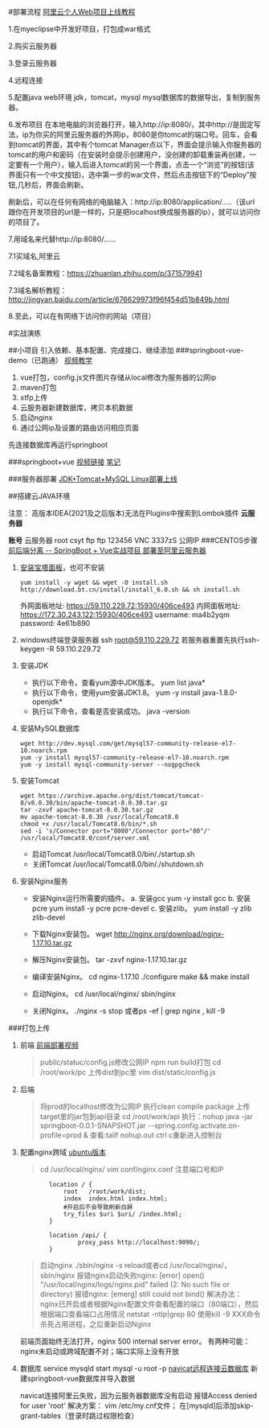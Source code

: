 
#部署流程
[阿里云个人Web项目上线教程](https://blog.csdn.net/u012183426/article/details/82718781?spm=1001.2101.3001.6661.1&utm_medium=distribute.pc_relevant_t0.none-task-blog-2%7Edefault%7ECTRLIST%7ERate-1-82718781-blog-90137375.235%5Ev27%5Epc_relevant_3mothn_strategy_and_data_recovery&depth_1-utm_source=distribute.pc_relevant_t0.none-task-blog-2%7Edefault%7ECTRLIST%7ERate-1-82718781-blog-90137375.235%5Ev27%5Epc_relevant_3mothn_strategy_and_data_recovery&utm_relevant_index=1)


1.在myeclipse中开发好项目，打包成war格式

2.购买云服务器

3.登录云服务器

4.远程连接

5.配置java web环境
jdk，tomcat，mysql
mysql数据库的数据导出，复制到服务器。

6.发布项目
在本地电脑的浏览器打开，输入http://ip:8080/，其中http://是固定写法，ip为你买的阿里云服务器的外网ip，8080是你tomcat的端口号。回车，会看到tomcat的界面，其中有个tomcat Manager点以下，界面会提示输入你服务器的tomcat的用户和密码（在安装时会提示创建用户，没创建的卸载重装再创建，一定要有一个用户），输入后进入tomcat的另一个界面，点击一个“浏览”的按钮(该界面只有一个中文按钮)，选中第一步的war文件，然后点击按钮下的“Deploy”按钮,几秒后，界面会刷新。

刷新后，可以在任何有网络的电脑输入：http://ip:8080/application/.....（该url跟你在开发项目的url是一样的，只是把localhost换成服务器的ip），就可以访问你的项目了。

7.用域名来代替http://ip:8080/......

7.1买域名,阿里云

7.2域名备案教程：https://zhuanlan.zhihu.com/p/371579941

7.3域名解析教程：http://jingyan.baidu.com/article/676629973f96f454d51b849b.html

8.至此，可以在有网络下访问你的网站（项目）

#实战演练

##小项目
引入依赖、基本配置、完成接口、继续添加
###springboot-vue-demo（已跑通）
[视频教学](https://www.bilibili.com/video/BV14y4y1M7Nc?p=7&vd_source=97cfd40444b798b8f268faf7fc3dd004)
1. vue打包，config.js文件图片存储从local修改为服务器的公网ip
2. maven打包
3. xtfp上传
4. 云服务器新建数据库，拷贝本机数据
5.  启动nginx
6.  通过公网ip及设置的路由访问相应页面

先连接数据库再运行springboot

###springboot+vue
[视频链接](https://www.bilibili.com/video/BV1PQ4y1P7hZ/?p=1&vd_source=97cfd40444b798b8f268faf7fc3dd004)
[笔记](https://blog.csdn.net/weixin_43247803/article/details/113666136)

###服务器部署
[JDK+Tomcat+MySQL Linux部署上线](https://blog.csdn.net/syc000666/article/details/128281617?utm_medium=distribute.pc_relevant.none-task-blog-2~default~baidujs_baidulandingword~default-0-128281617-blog-128010946.235^v28^pc_relevant_default&spm=1001.2101.3001.4242.1&utm_relevant_index=3)

##搭建云JAVA环境

注意：
高版本IDEA(2021及之后版本)无法在Plugins中搜索到Lombok插件
**云服务器**

**账号**
云服务器 root csyt
ftp ftp 123456
VNC 3337zS
公网IP 
###CENTOS步骤
[前后端分离 -- SpringBoot + Vue实战项目 部署至阿里云服务器](https://developer.aliyun.com/article/933729#slide-2)
1. [安装宝塔面板](https://www.yunfuwuqiba.com/aliyun/2050.html)，也可不安装
    ```
    yum install -y wget && wget -O install.sh http://download.bt.cn/install/install_6.0.sh && sh install.sh
    ```
    外网面板地址: https://59.110.229.72:15930/406ce493
    内网面板地址: https://172.30.243.122:15930/406ce493
    username: ma4b2yqm
    password: 4e61b890

2. windows终端登录服务器
ssh root@59.110.229.72
若服务器重置先执行ssh-keygen -R 59.110.229.72
3. 安装JDK
   - 执行以下命令，查看yum源中JDK版本。
   yum list java*
   - 执行以下命令，使用yum安装JDK1.8。
   yum -y install java-1.8.0-openjdk*
   - 执行以下命令，查看是否安装成功。
   java -version

4. 安装MySQL数据库
    ```
    wget http://dev.mysql.com/get/mysql57-community-release-el7-10.noarch.rpm
    yum -y install mysql57-community-release-el7-10.noarch.rpm
    yum -y install mysql-community-server --nogpgcheck
    ```
5. 安装Tomcat
    ```
    wget https://archive.apache.org/dist/tomcat/tomcat-8/v8.0.30/bin/apache-tomcat-8.0.30.tar.gz
    tar -zxvf apache-tomcat-8.0.30.tar.gz
    mv apache-tomcat-8.0.30 /usr/local/Tomcat8.0
    chmod +x /usr/local/Tomcat8.0/bin/*.sh
    sed -i 's/Connector port="8080"/Connector port="80"/' /usr/local/Tomcat8.0/conf/server.xml
    ```
    - 启动Tomcat
    /usr/local/Tomcat8.0/bin/./startup.sh
    - 关闭Tomcat
    /usr/local/Tomcat8.0/bin/./shutdown.sh

6. 安装Nginx服务
   - 安装Nginx运行所需要的插件。
       a.  安装gcc
   yum -y install gcc
       b.  安装pcre
   yum install -y pcre pcre-devel
       c.  安装zlib。
   yum install -y zlib zlib-devel

   - 下载Nginx安装包。
   wget http://nginx.org/download/nginx-1.17.10.tar.gz
   - 解压Nginx安装包。
   tar -zxvf nginx-1.17.10.tar.gz
   - 编译安装Nginx。
   cd nginx-1.17.10
   ./configure
   make && make install
   - 启动Nginx。
   cd /usr/local/nginx/
   sbin/nginx
   - 关闭Nginx。
    ./nginx -s stop 或者ps -ef | grep nginx , kill -9 

###打包上传
1. 前端
   [前端部署视频](https://www.bilibili.com/video/BV17A411E7aE?p=3&vd_source=97cfd40444b798b8f268faf7fc3dd004)
   >public/statuc/config.js修改公网IP
   npm run build打包
   cd /root/work/pc
   上传dist到pc里
    vim dist/static/config.js
    
2. 后端
    >将prod的localhost修改为公网IP
    执行clean compile package
    上传target里的jar包到api目录
    cd /root/work/api
    执行：nohup java -jar springboot-0.0.1-SNAPSHOT.jar --spring.config.activate.on-profile=prod &
    查看:tailf nohup.out
    ctrl c重新进入控制台


3. 配置nginx跨域
   [ubuntu版本](https://blog.csdn.net/weixin_42603784/article/details/110084622)
   >cd /usr/local/nginx/
    vim conf/nginx.conf
    注意端口号和IP
    ```vim
            location / {
                root   /root/work/dist;
                index  index.html index.html;
                #开启后不会导致刷新白屏
                try_files $uri $uri/ /index.html;
            }

            location /api/ {
                    proxy_pass http://localhost:9090/;
            }
    ```
    >启动nginx
    ./sbin/nginx -s reload或者cd /usr/local/nginx/，sbin/nginx
    报错nginx启动失败nginx: [error] open() "/usr/local/nginx/logs/nginx.pid" failed (2: No such file or directory)
    报错nginx: [emerg] still could not bind()
    解决办法：
    nginx已开启或者根据Nginx配置文件查看配置的端口（80端口），然后根据端口查看端口占用情况
    netstat -ntlp|grep 80
    使用kill -9 XXX命令杀死占用进程，之后重新启动Nginx

    前端页面始终无法打开，nginx 500 internal server error。
    有两种可能：nginx未启动或跨域配置不对；端口实际上没有开放

4. 数据库
   service mysqld start
   mysql -u root -p
    [navicat远程连接云数据库](https://blog.csdn.net/nw_ningwang/article/details/76218997)
    新建springboot-vue数据库并导入数据

    navicat连接阿里云失败，因为云服务器数据库没有启动
    报错Access denied for user 'root'
    解决方案：
    vim /etc/my.cnf文件；
    在[mysqld]后添加skip-grant-tables（登录时跳过权限检查）
